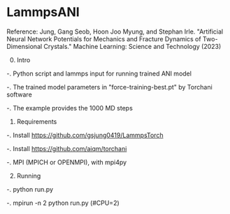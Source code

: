 # LammpsANI

Reference: Jung, Gang Seob, Hoon Joo Myung, and Stephan Irle. "Artificial Neural Network Potentials for Mechanics and Fracture Dynamics of Two-Dimensional Crystals." Machine Learning: Science and Technology (2023)

0. Intro

 -. Python script and lammps input for running trained ANI model

 -. The trained model parameters in "force-training-best.pt" by Torchani software

 -. The example provides the 1000 MD steps

1. Requirements

 -. Install https://github.com/gsjung0419/LammpsTorch
 
 -. Install https://github.com/aiqm/torchani
 
 -. MPI (MPICH or OPENMPI), with mpi4py

2. Running 

 -. python run.py

 -. mpirun -n 2 python run.py (#CPU=2)
